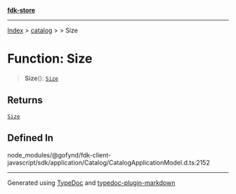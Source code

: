 [**fdk-store**](../../../README.md)
***

[Index](../../../API.md) > [catalog](../../README.md) > [<internal>](../README.md) > Size

# Function: Size

> **Size**(): [`Size`](../type-aliases/type-alias.Size.md)

## Returns

[`Size`](../type-aliases/type-alias.Size.md)

## Defined In

node\_modules/@gofynd/fdk-client-javascript/sdk/application/Catalog/CatalogApplicationModel.d.ts:2152

***
Generated using [TypeDoc](https://typedoc.org/) and [typedoc-plugin-markdown](https://www.npmjs.com/package/typedoc-plugin-markdown)
